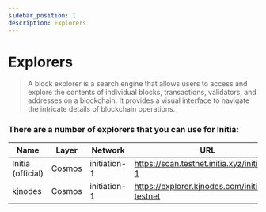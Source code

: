 ```yaml
---
sidebar_position: 1
description: Explorers
---
```


# Explorers

> A block explorer is a search engine that allows users to access and explore the contents of individual blocks, transactions, validators, and addresses on a blockchain. It provides a visual interface to navigate the intricate details of blockchain operations.

### There are a number of explorers that you can use for Initia:

| Name | Layer | Network | URL |
| --- | --- | --- | --- |
| Initia (official) | Cosmos | initiation-1 | https://scan.testnet.initia.xyz/initiation-1 |
| kjnodes | Cosmos | initiation-1 | https://explorer.kjnodes.com/initia-testnet |
